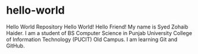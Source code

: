 # hello-world
Hello World Repository
Hello World!
Hello Friend!
My name is Syed Zohaib Haider. I am a student of BS Computer Science in Punjab University College of Information Technology (PUCIT) Old Campus. I am learning Git and GitHub.
